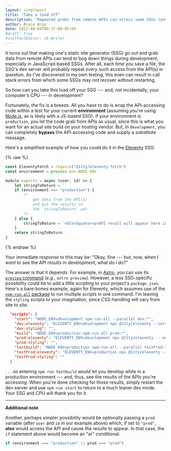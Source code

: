 ```yaml
---
layout: singlepost
title: "Take a load off"
description: "Repeated grabs from remote APIs can stress some SSGs (and CPUs), so here’s a simple way to avoid that during development."
author: Bryce Wray
date: 2022-09-04T09:37:00-05:00
#draft: true
#initTextEditor: iA Writer
---
```


It turns out that making one's static site generator (SSG) go out and grab data from remote APIs can tend to bog down things during development, especially in JavaScript-based SSGs. After all, each time you save a file, the SSG's dev server will probably repeat *every* such access from the API(s) in question. As I've discovered in my own testing, this even can result in call stack errors from which some SSGs may not recover without restarting.

So how can you take this load off your SSG --- and, not incidentally, your computer's CPU --- in development?

Fortunately, the fix is a breeze. All you have to do is wrap the API-accessing code within a test for your current **environment** (assuming you're using [Node.js](https://nodejs.org), as is likely with a JS-based SSG). If your environment is `production`, you let the code grab from APIs as usual, since this is what you want for an actual site build on your hosting vendor. But, in `development`, you can completely **bypass** the API-accessing code and supply a substitute message.

Here's a simplified example of how you could do it in the [Eleventy](https://11ty.dev) SSG:

{% raw %}
```js
const EleventyFetch = require("@11ty/eleventy-fetch")
const environment = process.env.NODE_ENV

module.exports = async (user, id) => {
	let stringToReturn = ``
	if (environment === "production") {
		/*
			get data from the API(s)
			and put the results in
			the `stringToReturn` var
		*/
	} else {
		stringToReturn = `<blockquote><p>API result will appear here in production.</p></blockquote>`
	}
	return stringToReturn
}
```
{% endraw %}

Your immediate response to this may be: "Okay, fine --- but, now, when I *want* to see the API results in development, what do I do?"

The answer is that it depends. For example, in [Astro](https://astro.build), you can use its [`preview` command](https://docs.astro.build/en/reference/cli-reference/#astro-preview) (*e.g.*, `astro preview`). However, a less SSG-specific possibility could be to add a little scripting to your project's `package.json`. Here's a bare-bones example, again for Eleventy, which assumes use of the [`npm-run-all` package](https://github.com/mysticatea/npm-run-all) to run multiple scripts in one command. I'm leaving the `styling` scripts to your imagination, since CSS-handling will vary from site to site.

```json
  "scripts": {
    "start": "NODE_ENV=development npm-run-all --parallel dev:*",
    "dev:eleventy": "ELEVENTY_ENV=development npx @11ty/eleventy --serve",
    "dev:styling": "",
    "build": "NODE_ENV=production npm-run-all prod:*",
    "prod:eleventy": "ELEVENTY_ENV=development npx @11ty/eleventy  --output=./site",
    "prod:styling": "",
    "testbuild": "NODE_ENV=production npm-run-all --parallel testProd:*",
    "testProd:eleventy": "ELEVENTY_ENV=production npx @11ty/eleventy --output=./site --serve",
    "testProd:styling": ""
  }
```

. . . so entering `npm run testbuild` would let you develop while in a production environment --- and, thus, see the results of the APIs you're accessing. When you're done checking for those results, simply restart the dev server and use `npm run start` to return to a much leaner dev mode. Your SSG and CPU will thank you for it.

----

**Additional note**

Another, perhaps simpler possibility would be optionally passing a `prod` variable (after `user` and `id` in our example above) which, if set to `"prod"`, **also** would access the API and cause the results to appear. In that case, the `if` statement above would become an "or" conditional:

```js
if (environment === "production" || prod === "prod")
```
